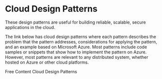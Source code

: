 # Cloud Design Patterns

These design patterns are useful for building reliable, scalable, secure applications in the cloud.

The link below has cloud design patterns where each pattern describes the problem that the pattern addresses, considerations for applying the pattern, and an example based on Microsoft Azure. Most patterns include code samples or snippets that show how to implement the pattern on Azure. However, most patterns are relevant to any distributed system, whether hosted on Azure or other cloud platforms.

<ResourceGroupTitle>Free Content</ResourceGroupTitle>
<BadgeLink colorScheme='yellow' badgeText='Read' href='https://learn.microsoft.com/en-us/azure/architecture/patterns/'>Cloud Design Patterns</BadgeLink>
